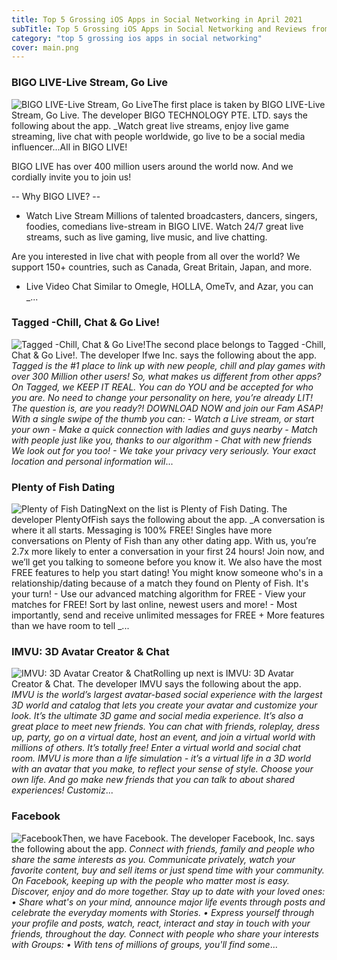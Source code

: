 ```yaml
---
title: Top 5 Grossing iOS Apps in Social Networking in April 2021
subTitle: Top 5 Grossing iOS Apps in Social Networking and Reviews from the AppStore in April 2021.
category: "top 5 grossing ios apps in social networking"
cover: main.png
---
```


### BIGO LIVE-Live Stream, Go Live

![BIGO LIVE-Live Stream, Go Live](https://is1-ssl.mzstatic.com/image/thumb/Purple114/v4/e1/41/4f/e1414ff2-da8a-69da-8a75-e0561e084175/AppIcon-0-1x_U007emarketing-0-10-0-0-85-220.png/100x100bb.png)The first place is taken by BIGO LIVE-Live Stream, Go Live. The developer BIGO TECHNOLOGY PTE. LTD. says the following about the app. _Watch great live streams, enjoy live game streaming, live chat with people worldwide, go live to be a social media influencer...All in BIGO LIVE!  BIGO LIVE has over 400 million users around the world now. And we cordially invite you to join us!   -- Why BIGO LIVE? --  * Watch Live Stream Millions of talented broadcasters, dancers, singers, foodies, comedians live-stream in BIGO LIVE. Watch 24/7 great live streams, such as live gaming, live music, and live chatting.   Are you interested in live chat with people from all over the world? We support 150+ countries, such as Canada, Great Britain, Japan, and more.  * Live Video Chat Similar to Omegle, HOLLA, OmeTv, and Azar, you can _...

### Tagged -Chill, Chat & Go Live!

![Tagged -Chill, Chat & Go Live!](https://is1-ssl.mzstatic.com/image/thumb/Purple115/v4/53/0c/87/530c8733-6b7e-ee99-7b51-0f6c8ed61882/AppIcon-Tagged-0-0-1x_U007emarketing-0-0-0-7-0-0-sRGB-0-0-0-GLES2_U002c0-512MB-85-220-0-0.png/100x100bb.png)The second place belongs to Tagged -Chill, Chat & Go Live!. The developer Ifwe Inc. says the following about the app. _Tagged is the #1 place to link up with new people, chill and play games with over 300 Million other users!  So, what makes us different from other apps? On Tagged, we KEEP IT REAL.  You can do YOU and be accepted for who you are.  No need to change your personality on here, you’re already LIT!  The question is, are you ready?! DOWNLOAD NOW and join our Fam ASAP!  With a single swipe of the thumb you can: - Watch a Live stream, or start your own - Make a quick connection with ladies and guys nearby - Match with people just like you, thanks to our algorithm - Chat with new friends  We look out for you too! - We take your privacy very seriously.  Your exact location and personal information wil_...

### Plenty of Fish Dating

![Plenty of Fish Dating](https://is3-ssl.mzstatic.com/image/thumb/Purple124/v4/61/7c/48/617c4848-4a8b-333b-f7d4-81b48ddfab65/AppIcon-0-0-1x_U007emarketing-0-0-0-7-0-0-sRGB-0-0-0-GLES2_U002c0-512MB-85-220-0-0.png/100x100bb.png)Next on the list is Plenty of Fish Dating. The developer PlentyOfFish says the following about the app. _A conversation is where it all starts.  Messaging is 100% FREE! Singles have more conversations on Plenty of Fish than any other dating app. With us, you’re 2.7x more likely to enter a conversation in your first 24 hours! Join now, and we’ll get you talking to someone before you know it.  We also have the most FREE features to help you start dating! You might know someone who's in a relationship/dating because of a match they found on Plenty of Fish. It's your turn!  - Use our advanced matching algorithm for FREE - View your matches for FREE! Sort by last online, newest users and more! - Most importantly, send and receive unlimited messages for FREE + More features than we have room to tell _...

### IMVU: 3D Avatar Creator & Chat

![IMVU: 3D Avatar Creator & Chat](https://is1-ssl.mzstatic.com/image/thumb/Purple124/v4/8f/84/67/8f8467d7-695e-c657-3cbd-3ad6eef6d21c/AppIcon-0-0-1x_U007emarketing-0-0-0-7-0-0-sRGB-0-0-0-GLES2_U002c0-512MB-85-220-0-0.png/100x100bb.png)Rolling up next is IMVU: 3D Avatar Creator & Chat. The developer IMVU says the following about the app. _IMVU is the world’s largest avatar-based social experience with the largest 3D world and catalog that lets you create your avatar and customize your look. It’s the ultimate 3D game and social media experience. It’s also a great place to meet new friends.   You can chat with friends, roleplay, dress up, party, go on a virtual date, host an event, and join a virtual world with millions of others. It’s totally free!   Enter a virtual world and social chat room. IMVU is more than a life simulation - it’s a virtual life in a 3D world with an avatar that you make, to reflect your sense of style. Choose your own life. And go make new friends that you can talk to about shared experiences!   Customiz_...

### Facebook

![Facebook](https://is4-ssl.mzstatic.com/image/thumb/Purple115/v4/fb/ba/fd/fbbafd57-309c-e1cc-80b4-c5e730c73d5d/Icon-Production-0-0-1x_U007emarketing-0-0-0-7-0-0-sRGB-0-0-0-GLES2_U002c0-512MB-85-220-0-0.png/100x100bb.png)Then, we have Facebook. The developer Facebook, Inc. says the following about the app. _Connect with friends, family and people who share the same interests as you. Communicate privately, watch your favorite content, buy and sell items or just spend time with your community. On Facebook, keeping up with the people who matter most is easy. Discover, enjoy and do more together.    Stay up to date with your loved ones:   • Share what's on your mind, announce major life events through posts and celebrate the everyday moments with Stories.   • Express yourself through your profile and posts, watch, react, interact and stay in touch with your friends, throughout   the day.  Connect with people who share your interests with Groups:   • With tens of millions of groups, you'll find some_...

